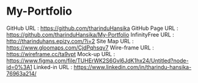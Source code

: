 # My-Portfolio
GitHub URL : https://github.com/tharinduHansika
GitHub Page URL : https://github.com/tharinduHansika/My-Portfolio
InfinityFree URL : http://tharinduhans.epizy.com/?i=2
Site Map URL : https://www.gloomaps.com/CjdPqhsqv7
Wire-frame URL : https://wireframe.cc/ta9vpt
Mock-up URL : https://www.figma.com/file/TUHErWK2S6Gvl6JdK1hx24/Untitled?node-id=0%3A1
Linked-in URL : https://www.linkedin.com/in/tharindu-hansika-76963a214/
